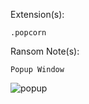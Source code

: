 Extension(s): 
```
.popcorn
```
Ransom Note(s): 
```
Popup Window
```
![popup](https://github.com/user-attachments/assets/583ea109-2e46-40fd-8560-851a13f7e2e0)
